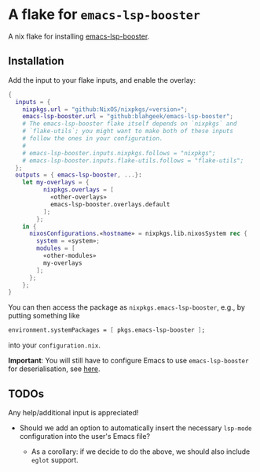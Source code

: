 # A flake for `emacs-lsp-booster`

A nix flake for installing
[emacs-lsp-booster](https://github.com/blahgeek/emacs-lsp-booster).

## Installation

Add the input to your flake inputs, and enable the overlay:

``` nix
{
  inputs = {
    nixpkgs.url = "github:NixOS/nixpkgs/«version»";
    emacs-lsp-booster.url = "github:blahgeek/emacs-lsp-booster";
    # The emacs-lsp-booster flake itself depends on `nixpkgs` and
    # `flake-utils`; you might want to make both of these inputs
    # follow the ones in your configuration.
    #
    # emacs-lsp-booster.inputs.nixpkgs.follows = "nixpkgs";
    # emacs-lsp-booster.inputs.flake-utils.follows = "flake-utils";
  };
  outputs = { emacs-lsp-booster, ...}:
    let my-overlays = {
          nixpkgs.overlays = [
            «other-overlays»
            emacs-lsp-booster.overlays.default
          ];
        };
    in {
      nixosConfigurations.«hostname» = nixpkgs.lib.nixosSystem rec {
        system = «system»;
        modules = [
          «other-modules»
          my-overlays
        ];
      };
    };
}
```

You can then access the package as `nixpkgs.emacs-lsp-booster`,
e.g., by putting something like

``` nix
environment.systemPackages = [ pkgs.emacs-lsp-booster ];
```

into your `configuration.nix`.

**Important**: You will still have to configure Emacs to use `emacs-lsp-booster` for deserialisation,
see [here](https://github.com/blahgeek/emacs-lsp-booster/#configure-lsp-mode).

## TODOs

Any help/additional input is appreciated!

  + Should we add an option to automatically insert the necessary `lsp-mode` configuration into the user's Emacs file?

    + As a corollary: if we decide to do the above, we should also include `eglot` support.
